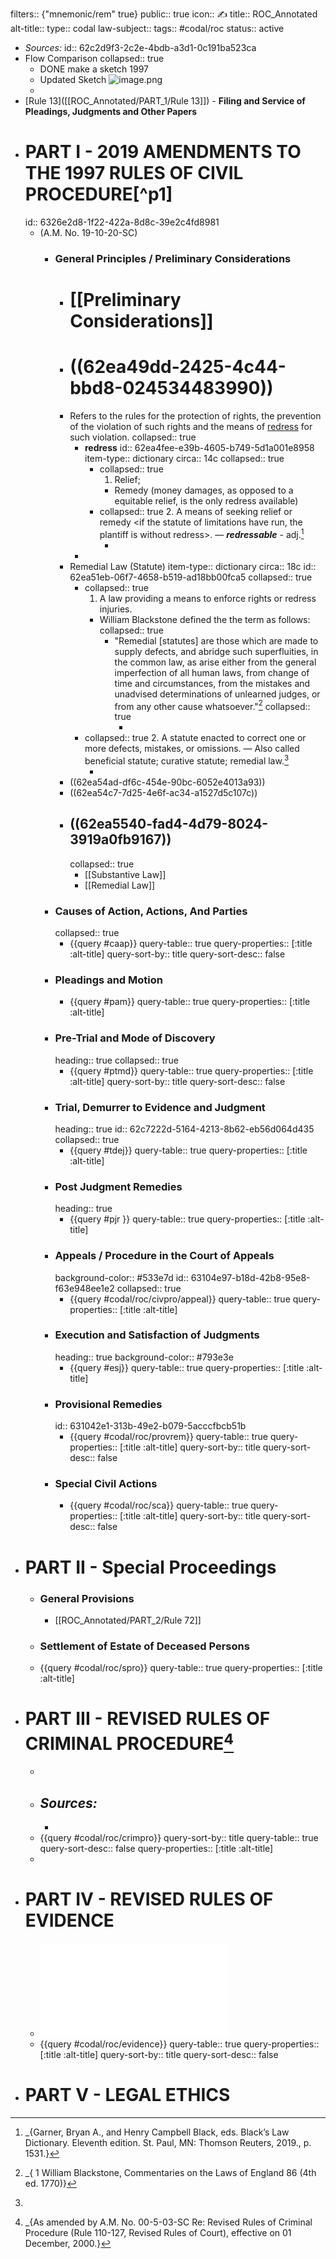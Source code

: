 filters:: {"mnemonic/rem" true}
public:: true
icon:: ✍️
title:: ROC_Annotated
alt-title::
type:: codal
law-subject::
tags:: #codal/roc
status:: active

- _Sources:_
  id:: 62c2d9f3-2c2e-4bdb-a3d1-0c191ba523ca
- Flow Comparison
  collapsed:: true
	- DONE make a sketch 1997
	- Updated Sketch ![image.png](../assets/image_1657383438596_0.png)
	-
- [Rule 13]([[ROC_Annotated/PART_1/Rule 13]]) - **Filing and Service of Pleadings, Judgments and Other Papers**
- # PART I - 2019 AMENDMENTS TO THE 1997 RULES OF CIVIL PROCEDURE[^p1]
  id:: 6326e2d8-1f22-422a-8d8c-39e2c4fd8981
	- (A.M. No. 19-10-20-SC)
		- ### General Principles / Preliminary Considerations
			- # [[Preliminary Considerations]]
			- # ((62ea49dd-2425-4c44-bbd8-024534483990))
			- Refers to the rules for the protection of rights, the prevention of the violation of such rights and the means of [redress](((62ea4fee-e39b-4605-b749-5d1a001e8958))) for such violation.
			  collapsed:: true
				- **redress**
				  id:: 62ea4fee-e39b-4605-b749-5d1a001e8958
				  item-type:: dictionary
				  circa:: 14c
				  collapsed:: true
					- collapsed:: true
					  1. Relief;
						- Remedy (money damages, as opposed to a equitable relief, is the only redress available)
					- collapsed:: true
					  2. A means of seeking relief or remedy <if the statute of limitations have run, the plantiff is without redress>. — ***redressable*** - adj.[^1]
						- [^1]: _{Garner, Bryan A., and Henry Campbell Black, eds. Black’s Law Dictionary. Eleventh edition. St. Paul, MN: Thomson Reuters, 2019., p. 1531.}
				-
			- Remedial Law (Statute)
			  item-type:: dictionary
			  circa:: 18c
			  id:: 62ea51eb-06f7-4658-b519-ad18bb00fca5
			  collapsed:: true
				- collapsed:: true
				  1. A law providing a means to enforce rights or redress injuries.
					- William Blackstone defined the the term as follows:
					  collapsed:: true
						- "Remedial [statutes] are those which are made to supply defects, and abridge such superfluities, in the common law, as arise  either from the general imperfection of all human laws, from change of time and circumstances, from the mistakes and unadvised determinations of unlearned judges, or from any other cause whatsoever."[^2]
						  collapsed:: true
							- [^2]: _{ 1 William Blackstone, Commentaries on the Laws of England 86 (4th ed. 1770)}
				- collapsed:: true
				  2. A statute enacted to correct one or more defects, mistakes, or omissions.  — Also called beneficial statute; curative statute; remedial law.[^3]
					- [^3]: [^1]: _{Garner, Bryan A., and Henry Campbell Black, eds. Black’s Law Dictionary. Eleventh edition. St. Paul, MN: Thomson Reuters, 2019., p. 1705.}
			- ((62ea54ad-df6c-454e-90bc-6052e4013a93))
			- ((62ea54c7-7d25-4e6f-ac34-a1527d5c107c))
			- ## ((62ea5540-fad4-4d79-8024-3919a0fb9167))
			  collapsed:: true
				- [[Substantive Law]]
				- [[Remedial Law]]
		- ### Causes of Action, Actions, And Parties
		  collapsed:: true
			- {{query #caap}}
			  query-table:: true
			  query-properties:: [:title :alt-title]
			  query-sort-by:: title
			  query-sort-desc:: false
		- ### Pleadings and Motion
			- {{query #pam}}
			  query-table:: true
			  query-properties:: [:title :alt-title]
		- ### Pre-Trial and Mode of Discovery
		  heading:: true
		  collapsed:: true
			- {{query #ptmd}}
			  query-table:: true
			  query-properties:: [:title :alt-title]
			  query-sort-by:: title
			  query-sort-desc:: false
		- ### Trial, Demurrer to Evidence and Judgment
		  heading:: true
		  id:: 62c7222d-5164-4213-8b62-eb56d064d435
		  collapsed:: true
			- {{query #tdej}}
			  query-table:: true
			  query-properties:: [:title :alt-title]
		- ### Post Judgment Remedies
		  heading:: true
			- {{query #pjr }}
			  query-table:: true
			  query-properties:: [:title :alt-title]
		- ### Appeals / Procedure in the Court of Appeals
		  background-color:: #533e7d
		  id:: 63104e97-b18d-42b8-95e8-f63e948ee1e2
		  collapsed:: true
			- {{query #codal/roc/civpro/appeal}}
			  query-table:: true
			  query-properties:: [:title :alt-title]
		- ### Execution and Satisfaction of Judgments
		  heading:: true
		  background-color:: #793e3e
			- {{query #esj}}
			  query-table:: true
			  query-properties:: [:title :alt-title]
		- ### Provisional Remedies
		  id:: 631042e1-313b-49e2-b079-5acccfbcb51b
			- {{query #codal/roc/provrem}}
			  query-table:: true
			  query-properties:: [:title :alt-title]
			  query-sort-by:: title
			  query-sort-desc:: false
		- ### Special Civil Actions
			- {{query #codal/roc/sca}}
			  query-table:: true
			  query-properties:: [:title :alt-title]
			  query-sort-by:: title
			  query-sort-desc:: false
- # PART II - Special Proceedings
	- ### General Provisions
		- [[ROC_Annotated/PART_2/Rule 72]]
	- ### Settlement of Estate of Deceased Persons
	- {{query #codal/roc/spro}}
	  query-table:: true
	  query-properties:: [:title :alt-title]
- # PART III - REVISED RULES OF CRIMINAL PROCEDURE[^P3]
	- [^P3]: _{As amended by A.M. No. 00-5-03-SC Re: Revised Rules of Criminal Procedure (Rule 110-127, Revised Rules of Court), effective on 01 December, 2000.}
	- ***Sources:***
		-
		-
	- {{query #codal/roc/crimpro}}
	  query-sort-by:: title
	  query-table:: true
	  query-sort-desc:: false
	  query-properties:: [:title :alt-title]
	-
- # PART IV - REVISED RULES OF EVIDENCE
	- ![A.M. No. 19-08-15-SC REvised Rules on Evidence PDF](2019_Proposed_Amendments_to_the_Revised_Rules2019.pdf)
	- {{query #codal/roc/evidence}}
	  query-table:: true
	  query-properties:: [:title :alt-title]
	  query-sort-by:: title
	  query-sort-desc:: false
- # PART V - LEGAL ETHICS